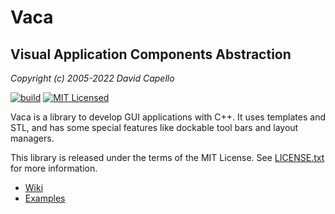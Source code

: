 # Vaca
## Visual Application Components Abstraction
*Copyright (c) 2005-2022 David Capello*

[![build](https://github.com/dacap/vaca/workflows/build/badge.svg)](https://github.com/dacap/vaca/actions?query=workflow%3Abuild)
[![MIT Licensed](https://img.shields.io/badge/license-MIT-blue.svg)](LICENSE.txt)

Vaca is a library to develop GUI applications with C++. It uses
templates and STL, and has some special features like dockable tool
bars and layout managers.

This library is released under the terms of the MIT License. See
[LICENSE.txt](LICENSE.txt) for more information.

* [Wiki](https://github.com/dacap/vaca/wiki)
* [Examples](https://github.com/dacap/vaca/wiki/Examples)
